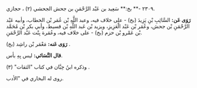 ٢٣٠٩ -** بخ:** سَعِيد بن عَبْد الرَّحْمَنِ بن جحش الجحشي (٢) ، حجازي.

**رَوَى عَن:** السَّائِبِ بْنِ يَزِيدَ (بخ) - على خلاف فيه، وعبد اللَّهِ بْن عُمَر بْن الخطاب، وأبيه عَبْد الرَّحْمَنِ بْن جحش، وعُمَر بْن عَبْد الْعَزِيزِ، ويزيد بْن عَبد اللَّهِ بْن قسيط، وأبي بكر بْن مُحَمَّد بْن عَمْرو بْن حزم (بخ) - على خلاف فيه، وعُمَرة بِنْت عَبْد الرَّحْمَنِ.

**رَوَى عَنه:** مَعْمَر بْن راشِد (بخ) .

**قال النَّسَائي:** ليس بِهِ بأس.

وذكره ابنُ حِبَّان في كتاب "الثقات" (٣) .

روى له البخاري في "الأدب.